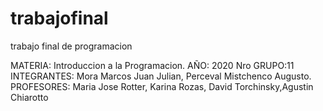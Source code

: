 # trabajofinal
trabajo final de programacion

MATERIA: Introduccion a la Programacion.
AÑO: 2020
Nro GRUPO:11
INTEGRANTES: Mora Marcos Juan Julian, Perceval Mistchenco Augusto.
PROFESORES: Maria Jose Rotter, Karina Rozas, David Torchinsky,Agustin Chiarotto 